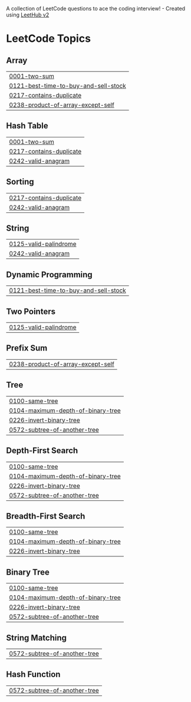 A collection of LeetCode questions to ace the coding interview! - Created using [LeetHub v2](https://github.com/arunbhardwaj/LeetHub-2.0)
<!---LeetCode Topics Start-->
# LeetCode Topics
## Array
|  |
| ------- |
| [0001-two-sum](https://github.com/geethika1129/Leetcode/tree/master/0001-two-sum) |
| [0121-best-time-to-buy-and-sell-stock](https://github.com/geethika1129/Leetcode/tree/master/0121-best-time-to-buy-and-sell-stock) |
| [0217-contains-duplicate](https://github.com/geethika1129/Leetcode/tree/master/0217-contains-duplicate) |
| [0238-product-of-array-except-self](https://github.com/geethika1129/Leetcode/tree/master/0238-product-of-array-except-self) |
## Hash Table
|  |
| ------- |
| [0001-two-sum](https://github.com/geethika1129/Leetcode/tree/master/0001-two-sum) |
| [0217-contains-duplicate](https://github.com/geethika1129/Leetcode/tree/master/0217-contains-duplicate) |
| [0242-valid-anagram](https://github.com/geethika1129/Leetcode/tree/master/0242-valid-anagram) |
## Sorting
|  |
| ------- |
| [0217-contains-duplicate](https://github.com/geethika1129/Leetcode/tree/master/0217-contains-duplicate) |
| [0242-valid-anagram](https://github.com/geethika1129/Leetcode/tree/master/0242-valid-anagram) |
## String
|  |
| ------- |
| [0125-valid-palindrome](https://github.com/geethika1129/Leetcode/tree/master/0125-valid-palindrome) |
| [0242-valid-anagram](https://github.com/geethika1129/Leetcode/tree/master/0242-valid-anagram) |
## Dynamic Programming
|  |
| ------- |
| [0121-best-time-to-buy-and-sell-stock](https://github.com/geethika1129/Leetcode/tree/master/0121-best-time-to-buy-and-sell-stock) |
## Two Pointers
|  |
| ------- |
| [0125-valid-palindrome](https://github.com/geethika1129/Leetcode/tree/master/0125-valid-palindrome) |
## Prefix Sum
|  |
| ------- |
| [0238-product-of-array-except-self](https://github.com/geethika1129/Leetcode/tree/master/0238-product-of-array-except-self) |
## Tree
|  |
| ------- |
| [0100-same-tree](https://github.com/geethika1129/Leetcode/tree/master/0100-same-tree) |
| [0104-maximum-depth-of-binary-tree](https://github.com/geethika1129/Leetcode/tree/master/0104-maximum-depth-of-binary-tree) |
| [0226-invert-binary-tree](https://github.com/geethika1129/Leetcode/tree/master/0226-invert-binary-tree) |
| [0572-subtree-of-another-tree](https://github.com/geethika1129/Leetcode/tree/master/0572-subtree-of-another-tree) |
## Depth-First Search
|  |
| ------- |
| [0100-same-tree](https://github.com/geethika1129/Leetcode/tree/master/0100-same-tree) |
| [0104-maximum-depth-of-binary-tree](https://github.com/geethika1129/Leetcode/tree/master/0104-maximum-depth-of-binary-tree) |
| [0226-invert-binary-tree](https://github.com/geethika1129/Leetcode/tree/master/0226-invert-binary-tree) |
| [0572-subtree-of-another-tree](https://github.com/geethika1129/Leetcode/tree/master/0572-subtree-of-another-tree) |
## Breadth-First Search
|  |
| ------- |
| [0100-same-tree](https://github.com/geethika1129/Leetcode/tree/master/0100-same-tree) |
| [0104-maximum-depth-of-binary-tree](https://github.com/geethika1129/Leetcode/tree/master/0104-maximum-depth-of-binary-tree) |
| [0226-invert-binary-tree](https://github.com/geethika1129/Leetcode/tree/master/0226-invert-binary-tree) |
## Binary Tree
|  |
| ------- |
| [0100-same-tree](https://github.com/geethika1129/Leetcode/tree/master/0100-same-tree) |
| [0104-maximum-depth-of-binary-tree](https://github.com/geethika1129/Leetcode/tree/master/0104-maximum-depth-of-binary-tree) |
| [0226-invert-binary-tree](https://github.com/geethika1129/Leetcode/tree/master/0226-invert-binary-tree) |
| [0572-subtree-of-another-tree](https://github.com/geethika1129/Leetcode/tree/master/0572-subtree-of-another-tree) |
## String Matching
|  |
| ------- |
| [0572-subtree-of-another-tree](https://github.com/geethika1129/Leetcode/tree/master/0572-subtree-of-another-tree) |
## Hash Function
|  |
| ------- |
| [0572-subtree-of-another-tree](https://github.com/geethika1129/Leetcode/tree/master/0572-subtree-of-another-tree) |
<!---LeetCode Topics End-->
